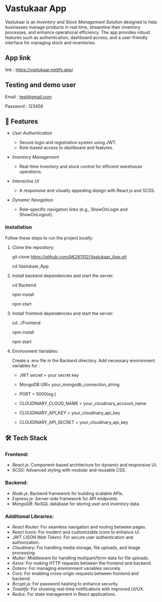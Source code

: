 # Vastukaar App 
Vastukaar is an *Inventory and Stock Management Solution* designed to help businesses manage products in real time, streamline their inventory processes, and enhance operational efficiency. The app provides robust features such as authentication, dashboard access, and a user-friendly interface for managing stock and inventories.

## App link 
link : https://vastukaar.netlify.app/

## Testing and demo user
Email : test@gmail.com

Password : 123456

## 🚀 Features

- *User Authentication*
  - Secure login and registration system using JWT.
  - Role-based access to dashboard and features.

- *Inventory Management*
  - Real-time inventory and stock control for efficient warehouse operations.

- *Interactive UI*
  - A responsive and visually appealing design with React.js and SCSS.

- *Dynamic Navigation*
  - Role-specific navigation links (e.g., ShowOnLogin and ShowOnLogout).


### Installation

Follow these steps to run the project locally:

1. Clone the repository:

   git clone https://github.com/AK261102/Vastukaar_App.git

   cd Vastukaar_App

3. Install backend dependencies and start the server:

   cd Backend

   npm install

   npm start

5. Install frontend dependencies and start the server:

   cd ../Frontend

   npm install

   npm start

7. Environment Variables:

   Create a .env file in the Backend directory.
   Add necessary environment variables for :

   - JWT secret = your secret key
 
   - MongoDB URI= your_mongodb_connection_string
 
   - PORT = 5000(eg.)
 
   - CLOUDINARY_CLOUD_NAME = your_cloudinary_account_name
 
   - CLOUDINARY_API_KEY = your_cloudinary_api_key
 
   - CLOUDINARY_API_SECRET = your_cloudinary_api_key

## 🛠️ Tech Stack
### Frontend:
- *React.js*: Component-based architecture for dynamic and responsive UI.
- *SCSS*: Advanced styling with modular and reusable CSS.

### Backend:
- *Node.js*: Backend framework for building scalable APIs.
- *Express.js*: Server-side framework for API endpoints.
- *MongoDB*: NoSQL database for storing user and inventory data.

### Additional Libraries:
- *React Router*: For seamless navigation and routing between pages.
- *React Icons*: For modern and customizable icons to enhance UI.
- *JWT (JSON Web Token)*: For secure user authentication and authorization.
- *Cloudinary*: For handling media storage, file uploads, and image processing.
- *Multer*: Middleware for handling multipart/form-data for file uploads.
- *Axios*: For making HTTP requests between the frontend and backend.
- *Dotenv*: For managing environment variables securely.
- *Cors*: For enabling cross-origin requests between frontend and backend.
- *Bcrypt.js*: For password hashing to enhance security.
- *Toastify*: For showing real-time notifications with improved UI/UX.
- *Redux*: For state management in React applications.
